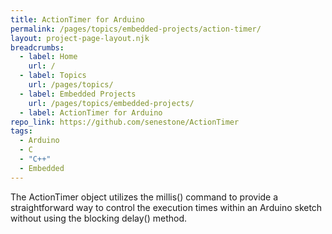 ```yaml
---
title: ActionTimer for Arduino
permalink: /pages/topics/embedded-projects/action-timer/
layout: project-page-layout.njk
breadcrumbs:
  - label: Home
    url: /
  - label: Topics
    url: /pages/topics/
  - label: Embedded Projects
    url: /pages/topics/embedded-projects/
  - label: ActionTimer for Arduino
repo_link: https://github.com/senestone/ActionTimer
tags:
  - Arduino
  - C
  - "C++"
  - Embedded
---
```


<!-- Excerpt Start -->
The ActionTimer object utilizes the millis() command to provide a straightforward way to control the execution times within an Arduino sketch without using the blocking delay() method.
<!-- Excerpt End -->

